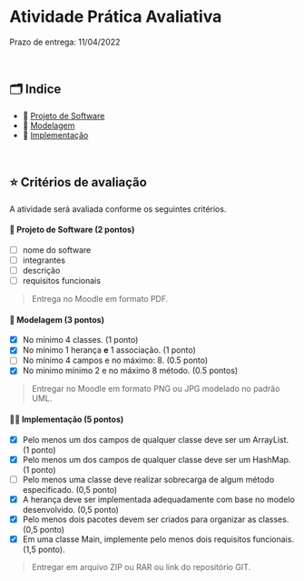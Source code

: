 # Atividade Prática Avaliativa

Prazo de entrega: 11/04/2022

<br/>

## 🗂 Indice 

- 📄 [Projeto de Software](projeto_software.pdf)
- 🎨 [Modelagem](Modelagem%20LTP.png)
- 🚀 [Implementação](implementacao)

<br/>

## ⭐ Critérios de avaliação 

A atividade será avaliada conforme os seguintes critérios.

#### 📄 Projeto de Software (2 pontos)
- [ ] nome do software 
- [ ] integrantes 
- [ ] descrição 
- [ ] requisitos funcionais 

> Entrega no Moodle em formato PDF.

#### 🎨 Modelagem (3 pontos)
- [x] No mínimo 4 classes. (1 ponto)
- [x] No mínimo 1 herança **e** 1 associação. (1 ponto)
- [ ] No mínimo 4 campos e no máximo: 8. (0.5 ponto)
- [x] No minimo mínimo 2 e no máximo 8 método. (0.5 pontos) 

 >  Entregar no Moodle em formato PNG ou JPG modelado no padrão UML.

#### 👩‍💻 Implementação (5 pontos)
- [x] Pelo menos um dos campos de qualquer classe deve ser um ArrayList. (1 ponto)
- [x] Pelo menos um dos campos de qualquer classe deve ser um HashMap. (1 ponto)
- [ ] Pelo menos uma classe deve realizar sobrecarga de algum método especificado. (0,5 ponto)
- [x] A herança deve ser implementada adequadamente com base no modelo desenvolvido. (0,5 ponto)
- [x] Pelo menos dois pacotes devem ser criados para organizar as classes. (0,5 ponto)
- [x] Em uma classe Main, implemente pelo menos dois requisitos funcionais. (1,5 ponto).

> Entregar em arquivo ZIP ou RAR ou link do repositório GIT.

